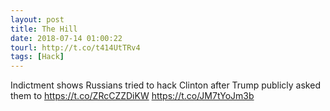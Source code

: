```yaml
---
layout: post
title: The Hill
date: 2018-07-14 01:00:22
tourl: http://t.co/t414UtTRv4
tags: [Hack]
---
```

Indictment shows Russians tried to hack Clinton after Trump publicly asked them to https://t.co/ZRcCZZDiKW https://t.co/JM7tYoJm3b